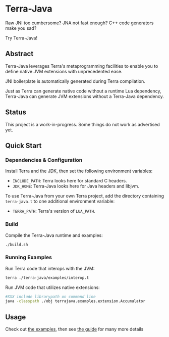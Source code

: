 # Terra-Java

Raw JNI too cumbersome? JNA not fast enough? C++ code generators make you sad?

Try Terra-Java!


## Abstract

Terra-Java leverages Terra's metaprogramming facilities to enable you to
define native JVM extensions with unprecedented ease.

JNI boilerplate is automatically generated during Terra compilation.

Just as Terra can generate native code without a runtime Lua dependency,
Terra-Java can generate JVM extensions without a Terra-Java dependency.


## Status

This project is a work-in-progress. Some things do not work as advertised yet.


## Quick Start

### Dependencies & Configuration

Install Terra and the JDK, then set the following environment variables:

- `INCLUDE_PATH`: Terra looks here for standard C headers.
- `JDK_HOME`: Terra-Java looks here for Java headers and libjvm.

To use Terra-Java from your own Terra project, add the directory containing
`terra-java.t` to one additional environment variable:

- `TERRA_PATH`: Terra's version of `LUA_PATH`.

### Build

Compile the Terra-Java runtime and examples:

```bash
./build.sh
```

### Running Examples

Run Terra code that interops with the JVM:

```bash
terra ./terra-java/examples/interop.t
```

Run JVM code that utilizes native extensions:

```bash
#XXX include librarypath on command line
java -classpath ./obj terrajava.examples.extension.Accumulator
```


## Usage

Check out [the examples](./terra-java/examples), then see
[the guide](./doc/guide.md) for many more details
